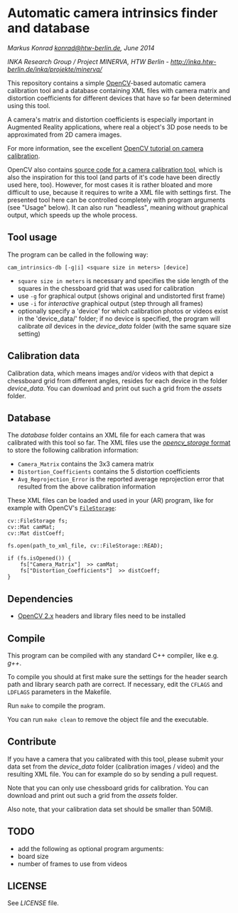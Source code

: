 # Automatic camera intrinsics finder and database

*Markus Konrad <konrad@htw-berlin.de>, June 2014*

*INKA Research Group / Project MINERVA, HTW Berlin - http://inka.htw-berlin.de/inka/projekte/minerva/*

This repository contains a simple [OpenCV](http://opencv.org)-based automatic camera calibration tool and a database containing XML files with camera matrix and distortion coefficients for different devices that have so far been determined using this tool.

A camera's matrix and distortion coefficients is especially important in Augmented Reality applications, where real a object's 3D pose needs to be approximated from 2D camera images.

For more information, see the excellent [OpenCV tutorial on camera calibration](http://docs.opencv.org/trunk/doc/tutorials/calib3d/camera_calibration/camera_calibration.html).

OpenCV also contains [source code for a camera calibration tool](http://docs.opencv.org/trunk/_downloads/camera_calibration.cpp), which is also the inspiration for this tool (and parts of it's code have been directly used here, too). However, for most cases it is rather bloated and more difficult to use, because it requires to write a XML file with settings first. The presented tool here can be controlled completely with program arguments (see "Usage" below). It can also run "headless", meaning without graphical output, which speeds up the whole process.

## Tool usage

The program can be called in the following way:

```
cam_intrinsics-db [-g|i] <square size in meters> [device]
```

* `square size in meters` is necessary and specifies the side length of the squares in the chessboard grid that was used for calibration
* use `-g` for graphical output (shows original and undistorted first frame)
* use `-i` for *interactive* graphical output (step through all frames)
* optionally specify a 'device' for which calibration photos or videos exist in the 'device_data/' folder; if no device is specified, the program will calibrate *all* devices in the *device_data* folder (with the same square size setting)

## Calibration data

Calibration data, which means images and/or videos with that depict a chessboard grid from different angles, resides for each device in the folder *device_data*. You can download and print out such a grid from the *assets* folder.

## Database

The *database* folder contains an XML file for each camera that was calibrated with this tool so far. The XML files use the [*opencv_storage* format](http://docs.opencv.org/doc/tutorials/core/file_input_output_with_xml_yml/file_input_output_with_xml_yml.html) to store the following calibration information:

* `Camera_Matrix` contains the 3x3 camera matrix
* `Distortion_Coefficients` contains the 5 distortion coefficients
* `Avg_Reprojection_Error` is the reported average reprojection error that resulted from the above calibration information

These XML files can be loaded and used in your (AR) program, like for example with OpenCV's [`FileStorage`](http://docs.opencv.org/doc/tutorials/core/file_input_output_with_xml_yml/file_input_output_with_xml_yml.html):

```
cv::FileStorage fs;
cv::Mat camMat;
cv::Mat distCoeff;

fs.open(path_to_xml_file, cv::FileStorage::READ);
    
if (fs.isOpened()) {
    fs["Camera_Matrix"]  >> camMat;
    fs["Distortion_Coefficients"]  >> distCoeff;
}
```

## Dependencies

* [OpenCV 2.x](http://opencv.org) headers and library files need to be installed

## Compile

This program can be compiled with any standard C++ compiler, like e.g. *g++*.

To compile you should at first make sure the settings for the header search path and library search path are correct. If necessary, edit the `CFLAGS` and `LDFLAGS` parameters in the Makefile.

Run `make` to compile the program.

You can run `make clean` to remove the object file and the executable.

## Contribute

If you have a camera that you calibrated with this tool, please submit your data set from the *device_data* folder (calibration images / video) and the resulting XML file. You can for example do so by sending a pull request.

Note that you can only use chessboard grids for calibration. You can download and print out such a grid from the *assets* folder.

Also note, that your calibration data set should be smaller than 50MiB.

## TODO

* add the following as optional program arguments:
 * board size
 * number of frames to use from videos

## LICENSE

See *LICENSE* file.